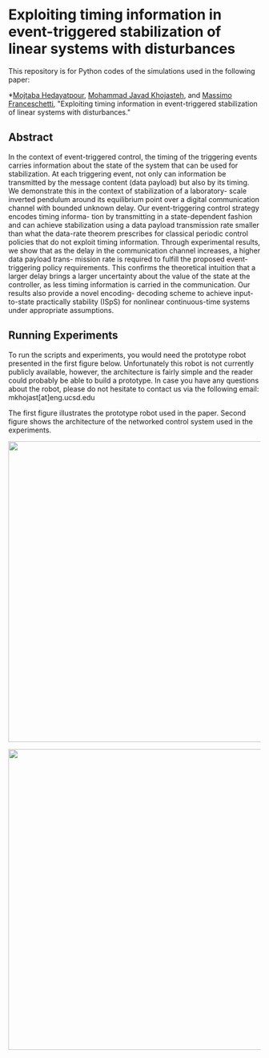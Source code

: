  <!---  # Theory and implementation of event-triggered stabilization over digital channels --->
 # Exploiting timing information in event-triggered stabilization of linear systems with disturbances
This repository is for Python codes of the simulations used in the following paper: 

*[Mojtaba Hedayatpour](https://mojcris.github.io/), [Mohammad Javad Khojasteh](http://www.its.caltech.edu/~mjkhojas/), and [Massimo Franceschetti](http://web.eng.ucsd.edu/~massimo/Home.html), "Exploiting timing information in event-triggered stabilization of linear systems with disturbances."
 <!---  "Theory and implementation of event-triggered stabilization over digital channels," 
58th IEEE Conference on Decision and Control (CDC), 4183– 4188, 2019.* --->

## Abstract
In the context of event-triggered control, the timing of the triggering events carries information about the state of the system that can be used for stabilization. At each triggering event, not only can information be transmitted by the message content (data payload) but also by its timing. We demonstrate this in the context of stabilization of a laboratory- scale inverted pendulum around its equilibrium point over a digital communication channel with bounded unknown delay. Our event-triggering control strategy encodes timing informa- tion by transmitting in a state-dependent fashion and can achieve stabilization using a data payload transmission rate smaller than what the data-rate theorem prescribes for classical periodic control policies that do not exploit timing information. Through experimental results, we show that as the delay in the communication channel increases, a higher data payload trans- mission rate is required to fulfill the proposed event-triggering policy requirements. This confirms the theoretical intuition that a larger delay brings a larger uncertainty about the value of the state at the controller, as less timing information is carried in the communication. Our results also provide a novel encoding- decoding scheme to achieve input-to-state practically stability (ISpS) for nonlinear continuous-time systems under appropriate assumptions.

## Running Experiments
To run the scripts and experiments, you would need the prototype robot presented in the first figure below. 
Unfortunately this robot is not currently publicly available, however, the architecture is fairly simple and 
the reader could probably be able to build a prototype. In case you have any questions about the robot, please 
do not hesitate to contact us via the following email:  mkhojast[at]eng.ucsd.edu

The first figure illustrates the prototype robot used in the paper. Second figure shows the architecture of the 
networked control system used in the experiments. 

<p align="center">
  <img width="600" src="https://github.com/mkhojas/Robot-Firmware/blob/master/figures/prototype.png">
</p>
<p align="center">
  <img width="600" src="https://github.com/mkhojas/Robot-Firmware/blob/master/figures/architecture.jpg">
</p>
